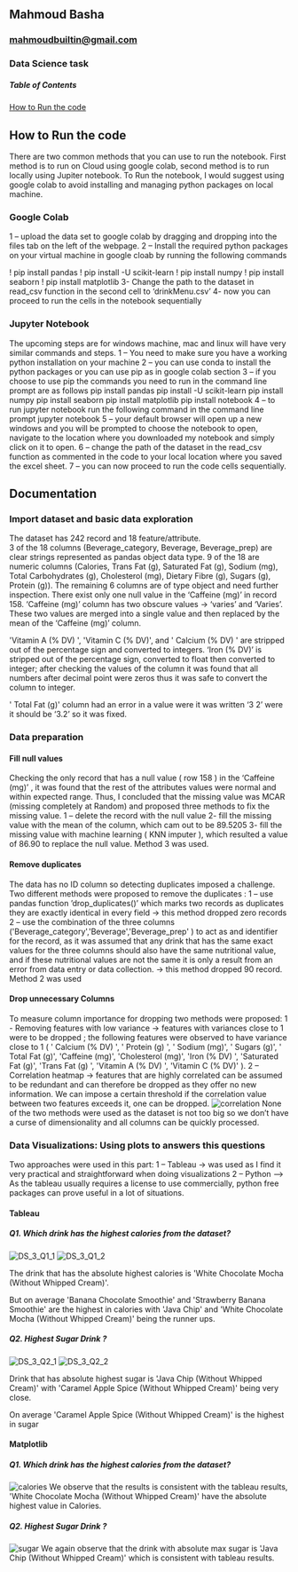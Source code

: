 ## Mahmoud Basha 
### mahmoudbuiltin@gmail.com
### Data Science task

##### Table of Contents  
[How to Run the code](#headers)    
<a name="headers"/>
## How to Run the code
There are two common methods that you can use to run the notebook. First method is to run on Cloud using google colab, second method is to run locally using Jupiter notebook.
To Run the notebook, I would suggest using google colab to avoid installing and managing python packages on local machine.
### Google Colab
1 – upload the data set to google colab by dragging and dropping into the files tab on the left of the webpage. 
2 – Install the required python packages on your virtual machine in google cloab by running the following commands

! pip install pandas
! pip install -U scikit-learn
! pip install numpy
! pip install seaborn
! pip install matplotlib
3- Change the path to the dataset in read_csv function in the second cell to ‘drinkMenu.csv’ 
4- now you can proceed to run the cells in the notebook sequentially

### Jupyter Notebook
The upcoming steps are for windows machine, mac and linux will have very similar commands and steps.
1 – You need to make sure you have a working python installation on your machine 
2 – you can use conda to install the python packages or you can use pip as in google colab section
3 – if you choose to use pip the commands you need to run in the command line prompt are as follows 
 pip install pandas
pip install -U scikit-learn
pip install numpy
pip install seaborn
pip install matplotlib
pip install notebook
4 – to run jupyter notebook run the following command in the command line prompt 
jupyter notebook
5 – your default browser will open up a new windows and you will be prompted to choose the notebook to open, navigate to the location where you downloaded my notebook and simply click on it to open.
6 – change the path of the dataset in the read_csv function as commented in the code to your local location where you saved the excel sheet.
7 – you can now proceed to run the code cells sequentially.

## Documentation

### Import dataset and basic data exploration 

The dataset has 242 record and 18 feature/attribute.  
3 of the 18 columns (Beverage_category, Beverage, Beverage_prep) are clear strings represented as pandas object data type. 9 of the 18 are numeric columns (Calories, Trans Fat (g), Saturated Fat (g), Sodium (mg), Total Carbohydrates (g), Cholesterol (mg), Dietary Fibre (g), Sugars (g), Protein (g)). The remaining 6 columns are of type object and need further inspection.
There exist only one null value in the ‘Caffeine (mg)’ in record 158.
‘Caffeine (mg)’ column has two obscure values -> ‘varies’ and ‘Varies’. These two values are merged into a single value and then replaced by the mean of the ‘Caffeine (mg)’  column.

'Vitamin A (% DV) ',  'Vitamin C (% DV)', and ' Calcium (% DV) ' are stripped out of the percentage sign and converted to integers. 
‘Iron (% DV)’ is stripped out of the percentage sign, converted to float then converted to integer; after checking the values of the column it was found that all numbers after decimal point were zeros thus it was safe to convert the column to integer.

' Total Fat (g)' column had an error in a value were it was written ‘3 2’  were it should be ‘3.2’ so it was fixed.

### Data preparation

#### Fill null values

Checking the only record that has a null value ( row 158 ) in the ‘Caffeine (mg)’ ,  it was found that the rest of the attributes values were normal and within expected range. Thus, I concluded that the missing value was MCAR (missing completely at Random) and proposed three methods to fix the missing value.
1 – delete the record with the null value
2- fill the missing value with the mean of the column, which cam out to be 89.5205
3- fill the missing value with machine learning ( KNN imputer ), which resulted a value of 86.90 to replace the null value. 
Method 3 was used.

#### Remove duplicates 
The data has no ID column so detecting duplicates imposed a challenge.  Two different methods were proposed to remove the duplicates :
1 – use pandas function ’drop_duplicates()’ which marks two records as duplicates they are exactly identical in every field -> this method dropped zero records 
2 – use the combination of the three columns ('Beverage_category','Beverage','Beverage_prep' ) to act as and identifier for the record, as it was assumed that any drink that has the same exact values for the three columns should also have the same nutritional value, and if these nutritional values are not the same it is only a result from an error from data entry or data collection. -> this method dropped 90 record. 
Method 2 was used

#### Drop unnecessary Columns
To measure column importance for dropping two methods were proposed:
1 -  Removing features with low variance -> features with variances close to 1 were to be dropped ; the following features were observed to have variance close to 1 ( ' Calcium (% DV) ', ' Protein (g) ', ' Sodium (mg)', ' Sugars (g)', ' Total Fat (g)', 'Caffeine (mg)', 'Cholesterol (mg)', 'Iron (% DV) ', 'Saturated Fat (g)', 'Trans Fat (g) ',  'Vitamin A (% DV) ', 'Vitamin C (% DV)'  ).
2 – Correlation heatmap -> features that are highly correlated can be assumed to be redundant and can therefore be dropped as they offer no new information. We can impose a certain threshold if the correlation value between two features exceeds it, one can be dropped.
![correlation](./directory_1/directory_2/.../directory_n/plot.png)
None of the two methods were used as the dataset is not too big so we don’t have a curse of dimensionality and all columns can be quickly processed.

### Data Visualizations: Using plots to answers this questions
Two approaches were used in this part:
1 – Tableau -> was used as I find it very practical and straightforward when doing visualizations
2 – Python –> As the tableau usually requires a license to use commercially, python free packages can prove useful in a lot of situations.

#### Tableau
##### Q1. Which drink has the highest calories from the dataset?

![DS_3_Q1_1](./directory_1/directory_2/.../directory_n/plot.png)
![DS_3_Q1_2](./directory_1/directory_2/.../directory_n/plot.png)

The drink that has the absolute highest calories is 'White Chocolate Mocha (Without Whipped Cream)'.

But on average 'Banana Chocolate Smoothie' and 'Strawberry Banana Smoothie' are the highest in calories with 'Java Chip' and 'White Chocolate Mocha (Without Whipped Cream)' being the runner ups.

##### Q2. Highest Sugar Drink ?
![DS_3_Q2_1](./directory_1/directory_2/.../directory_n/plot.png)
![DS_3_Q2_2](./directory_1/directory_2/.../directory_n/plot.png)

Drink that has absolute highest sugar is 'Java Chip (Without Whipped Cream)' with 'Caramel Apple Spice (Without Whipped Cream)' being very close.

On average 'Caramel Apple Spice (Without Whipped Cream)' is the highest in sugar

#### Matplotlib 
##### Q1. Which drink has the highest calories from the dataset?
![calories](./directory_1/directory_2/.../directory_n/plot.png)
We observe that the results is consistent with the tableau results, 'White Chocolate Mocha (Without Whipped Cream)' have the absolute highest value in Calories.

##### Q2. Highest Sugar Drink ?
![sugar](./directory_1/directory_2/.../directory_n/plot.png)
We again observe that the drink with absolute max sugar is 'Java Chip (Without Whipped Cream)' which is consistent with tableau results.
